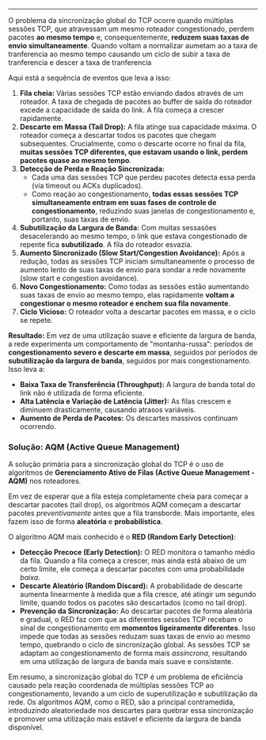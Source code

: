 

---
O problema da sincronização global do TCP ocorre quando múltiplas sessões TCP, que atravessam um mesmo roteador congestionado, perdem pacotes **ao mesmo tempo** e, consequentemente, **reduzem suas taxas de envio simultaneamente**. Quando voltam a normalizar aumetam ao a taxa de tranferencia ao mesmo tempo causando um ciclo de subir a taxa de tranferencia e descer a taxa de tranferencia

Aqui está a sequência de eventos que leva a isso:

1. **Fila cheia:** Várias sessões TCP estão enviando dados através de um roteador. A taxa de chegada de pacotes ao buffer de saída do roteador excede a capacidade de saída do link. A fila começa a crescer rapidamente.
2. **Descarte em Massa (Tail Drop):** A fila atinge sua capacidade máxima. O roteador começa a descartar todos os pacotes que chegam subsequentes. Crucialmente, como o descarte ocorre no final da fila, **muitas sessões TCP diferentes, que estavam usando o link, perdem pacotes quase ao mesmo tempo**.
3. **Detecção de Perda e Reação Sincronizada:**
    - Cada uma das sessões TCP que perdeu pacotes detecta essa perda (via timeout ou ACKs duplicados).
    - Como reação ao congestionamento, **todas essas sessões TCP simultaneamente entram em suas fases de controle de congestionamento**, reduzindo suas janelas de congestionamento e, portanto, suas taxas de envio.
4. **Subutilização da Largura de Banda:** Com muitas sessasões desacelerando ao mesmo tempo, o link que estava congestionado de repente fica **subutilizado**. A fila do roteador esvazia.
5. **Aumento Sincronizado (Slow Start/Congestion Avoidance):** Após a redução, todas as sessões TCP iniciam simultaneamente o processo de aumento lento de suas taxas de envio para sondar a rede novamente (slow start e congestion avoidance).
6. **Novo Congestionamento:** Como todas as sessões estão aumentando suas taxas de envio ao mesmo tempo, elas rapidamente **voltam a congestionar o mesmo roteador e enchem sua fila novamente**.
7. **Ciclo Vicioso:** O roteador volta a descartar pacotes em massa, e o ciclo se repete.

**Resultado:** Em vez de uma utilização suave e eficiente da largura de banda, a rede experimenta um comportamento de "montanha-russa": períodos de **congestionamento severo e descarte em massa**, seguidos por períodos de **subutilização da largura de banda**, seguidos por mais congestionamento. Isso leva a:

- **Baixa Taxa de Transferência (Throughput):** A largura de banda total do link não é utilizada de forma eficiente.
- **Alta Latência e Variação de Latência (Jitter):** As filas crescem e diminuem drasticamente, causando atrasos variáveis.
- **Aumento de Perda de Pacotes:** Os descartes massivos continuam ocorrendo.

### Solução: AQM (Active Queue Management)

A solução primária para a sincronização global do TCP é o uso de algoritmos de **Gerenciamento Ativo de Filas (Active Queue Management - AQM)** nos roteadores.

Em vez de esperar que a fila esteja completamente cheia para começar a descartar pacotes (tail drop), os algoritmos AQM começam a descartar pacotes _preventivamente_ antes que a fila transborde. Mais importante, eles fazem isso de forma **aleatória** e **probabilística**.

O algoritmo AQM mais conhecido é o **RED (Random Early Detection)**:

- **Detecção Precoce (Early Detection):** O RED monitora o tamanho médio da fila. Quando a fila começa a crescer, mas ainda está abaixo de um certo limite, ele começa a descartar pacotes com uma probabilidade _baixa_.
- **Descarte Aleatório (Random Discard):** A probabilidade de descarte aumenta linearmente à medida que a fila cresce, até atingir um segundo limite, quando todos os pacotes são descartados (como no tail drop).
- **Prevenção da Sincronização:** Ao descartar pacotes de forma aleatória e gradual, o RED faz com que as diferentes sessões TCP recebam o sinal de congestionamento em **momentos ligeiramente diferentes**. Isso impede que todas as sessões reduzam suas taxas de envio ao mesmo tempo, quebrando o ciclo de sincronização global. As sessões TCP se adaptam ao congestionamento de forma mais _assíncrona_, resultando em uma utilização de largura de banda mais suave e consistente.

Em resumo, a sincronização global do TCP é um problema de eficiência causado pela reação coordenada de múltiplas sessões TCP ao congestionamento, levando a um ciclo de superutilização e subutilização da rede. Os algoritmos AQM, como o RED, são a principal contramedida, introduzindo aleatoriedade nos descartes para quebrar essa sincronização e promover uma utilização mais estável e eficiente da largura de banda disponível.